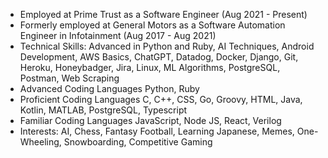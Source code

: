 - Employed at Prime Trust as a Software Engineer (Aug 2021 - Present)
- Formerly employed at General Motors as a Software Automation Engineer in Infotainment (Aug 2017 - Aug 2021)
- Technical Skills: Advanced in Python and Ruby, AI Techniques, Android Development, AWS Basics, ChatGPT, Datadog,
                    Docker, Django, Git, Heroku, Honeybadger, Jira, Linux, ML Algorithms, PostgreSQL, Postman, Web Scraping
- Advanced Coding Languages    Python, Ruby
- Proficient Coding Languages    C, C++, CSS, Go, Groovy, HTML, Java, Kotlin, MATLAB, PostgreSQL, Typescript
- Familiar Coding Languages    JavaScript, Node JS, React, Verilog
- Interests: AI, Chess, Fantasy Football, Learning Japanese, Memes, One-Wheeling, Snowboarding, Competitive Gaming
